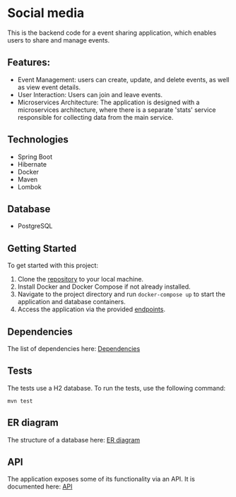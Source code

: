 # Social media 

This is the backend code for a event sharing application, which enables users to share and manage events.
  
## Features:	
- Event Management: users can create, update, and delete events, as well as view event details.
- User Interaction: Users can join and leave events.
- Microservices Architecture: The application is designed with a microservices architecture, where there is a separate 'stats' service responsible for collecting data from the main service.

## Technologies
* Spring Boot
* Hibernate
* Docker
* Maven
* Lombok

## Database
- PostgreSQL
 
## Getting Started
To get started with this project:

1. Clone the [repository](https://github.com/vitaliibredun/Exploring.git) to your local machine.
2. Install Docker and Docker Compose if not already installed.
3. Navigate to the project directory and run `docker-compose up` to start the application and database containers.
4. Access the application via the provided [endpoints]().

## Dependencies

The list of dependencies here: [Dependencies]()

## Tests

The tests use a H2 database.
To run the tests, use the following command:

    mvn test

## ER diagram

The structure of a database here: [ER diagram]()

## API

The application exposes some of its functionality via an API. It is documented here: [API]()
